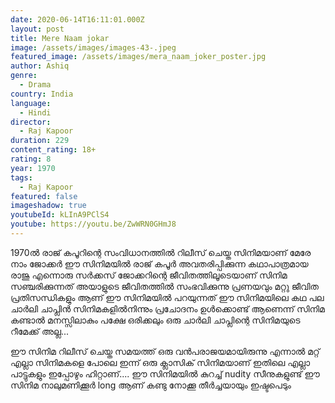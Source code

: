 ```yaml
---
date: 2020-06-14T16:11:01.000Z
layout: post
title: Mere Naam jokar
image: /assets/images/images-43-.jpeg
featured_image: /assets/images/mera_naam_joker_poster.jpg
author: Ashiq
genre:
  - Drama
country: India
language:
  - Hindi
director:
  - Raj Kapoor
duration: 229
content_rating: 18+
rating: 8
year: 1970
tags:
  - Raj Kapoor
featured: false
imageshadow: true
youtubeId: kLInA9PClS4
youtube: https://youtu.be/ZwWRN0GHmJ8
---
```

1970ൽ രാജ് കപൂറിന്റെ സംവിധാനത്തിൽ റിലീസ് ചെയ്ത സിനിമയാണ് മേരേ നാം ജോക്കർ
ഈ സിനിമയിൽ രാജ് കപൂർ അവതരിപ്പിക്കുന്ന കഥാപാത്രമായ രാജു എന്നൊരു സർക്കസ് ജോക്കറിന്റെ ജീവിതത്തിലൂടെയാണ് സിനിമ സഞ്ചരിക്കുന്നത്
അയാളുടെ ജീവിതത്തിൽ സംഭവിക്കുന്നു പ്രണയവും മറ്റു ജീവിത പ്രതിസന്ധികളും ആണ് ഈ സിനിമയിൽ പറയുന്നത് 
ഈ സിനിമയിലെ കഥ പല ചാർലി ചാപ്ലിൻ  സിനിമകളിൽനിന്നും പ്രചോദനം ഉൾക്കൊണ്ട് ആണെന്ന്  സിനിമ കണ്ടാൽ മനസ്സിലാകും
പക്ഷേ ഒരിക്കലും ഒരു ചാർലി ചാപ്ലിന്റെ സിനിമയുടെ റീമേക്ക് അല്ല...

ഈ സിനിമ റിലീസ് ചെയ്ത സമയത്ത് ഒരു വൻപരാജയമായിരുന്നു
എന്നാൽ മറ്റ് എല്ലാ സിനിമകളെ പോലെ ഇന്ന് ഒരു ക്ലാസിക് സിനിമയാണ് 
ഇതിലെ എല്ലാ പാട്ടുകളും ഇപ്പോഴും ഹിറ്റാണ്....
ഈ സിനിമയിൽ കുറച്ച് nudity
സീനുകളുണ്ട് 
ഈ സിനിമ നാലുമണിക്കൂർ long ആണ് 
കണ്ടു നോക്കൂ തീർച്ചയായും ഇഷ്ടപെടും